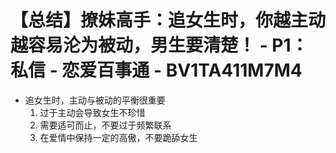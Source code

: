 # 【总结】撩妹高手：追女生时，你越主动越容易沦为被动，男生要清楚！ - P1：私信 - 恋爱百事通 - BV1TA411M7M4

-   追女生时，主动与被动的平衡很重要
    1.  过于主动会导致女生不珍惜
    2.  需要适可而止，不要过于频繁联系
    3.  在爱情中保持一定的高傲，不要跪舔女生